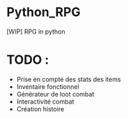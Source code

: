 # Python_RPG
[WIP] RPG in python



# TODO :
* Prise en compte des stats des items
* Inventaire fonctionnel
* Générateur de loot combat
* Interactivité combat
* Création histoire
